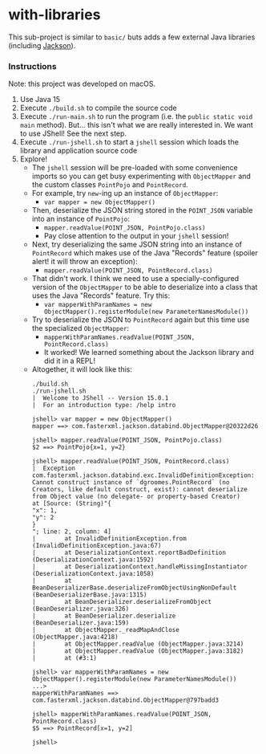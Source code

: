 # with-libraries

This sub-project is similar to `basic/` buts adds a few external Java libraries (including [Jackson](https://github.com/FasterXML/jackson)).

### Instructions

Note: this project was developed on macOS.

1. Use Java 15
1. Execute `./build.sh` to compile the source code
1. Execute `./run-main.sh` to run the program (i.e. the `public static void main` method). But... this isn't what we are
   really interested in. We want to use JShell! See the next step.   
1. Execute `./run-jshell.sh` to start a `jshell` session which loads the library and application source code
1. Explore!
    * The `jshell` session will be pre-loaded with some convenience imports so you can get busy experimenting with `ObjectMapper`
      and the custom classes `PointPojo` and `PointRecord`.
    * For example, try `new`-ing up an instance of `ObjectMapper`:
      * `var mapper = new ObjectMapper()`
    * Then, deserialize the JSON string stored in the `POINT_JSON` variable into an instance of `PointPojo`:
      * `mapper.readValue(POINT_JSON, PointPojo.class)`
      * Pay close attention to the output in your `jshell` session!
    * Next, try deserializing the same JSON string into an instance of `PointRecord` which makes use of the Java "Records"
      feature (spoiler alert! it will throw an exception):
      * `mapper.readValue(POINT_JSON, PointRecord.class)`
    * That didn't work. I think we need to use a specially-configured version of the `ObjectMapper` to be able to
      deserialize into a class that uses the Java "Records" feature. Try this:
      * `var mapperWithParamNames = new ObjectMapper().registerModule(new ParameterNamesModule())`
    * Try to deserialize the JSON to `PointRecord` again but this time use the specialized `ObjectMapper`:
      * `mapperWithParamNames.readValue(POINT_JSON, PointRecord.class)`
      * It worked! We learned something about the Jackson library and did it in a REPL!
    * Altogether, it will look like this:
      ```
      ./build.sh
      ./run-jshell.sh
      |  Welcome to JShell -- Version 15.0.1
      |  For an introduction type: /help intro
      
      jshell> var mapper = new ObjectMapper()
      mapper ==> com.fasterxml.jackson.databind.ObjectMapper@20322d26
      
      jshell> mapper.readValue(POINT_JSON, PointPojo.class)
      $2 ==> PointPojo{x=1, y=2}
      
      jshell> mapper.readValue(POINT_JSON, PointRecord.class)
      |  Exception com.fasterxml.jackson.databind.exc.InvalidDefinitionException: Cannot construct instance of `dgroomes.PointRecord` (no Creators, like default construct, exist): cannot deserialize from Object value (no delegate- or property-based Creator)
      at [Source: (String)"{
      "x": 1,
      "y": 2
      }
      "; line: 2, column: 4]
      |        at InvalidDefinitionException.from (InvalidDefinitionException.java:67)
      |        at DeserializationContext.reportBadDefinition (DeserializationContext.java:1592)
      |        at DeserializationContext.handleMissingInstantiator (DeserializationContext.java:1058)
      |        at BeanDeserializerBase.deserializeFromObjectUsingNonDefault (BeanDeserializerBase.java:1315)
      |        at BeanDeserializer.deserializeFromObject (BeanDeserializer.java:326)
      |        at BeanDeserializer.deserialize (BeanDeserializer.java:159)
      |        at ObjectMapper._readMapAndClose (ObjectMapper.java:4218)
      |        at ObjectMapper.readValue (ObjectMapper.java:3214)
      |        at ObjectMapper.readValue (ObjectMapper.java:3182)
      |        at (#3:1)
      
      jshell> var mapperWithParamNames = new ObjectMapper().registerModule(new ParameterNamesModule())
      ...>
      mapperWithParamNames ==> com.fasterxml.jackson.databind.ObjectMapper@797badd3
      
      jshell> mapperWithParamNames.readValue(POINT_JSON, PointRecord.class)
      $5 ==> PointRecord[x=1, y=2]
      
      jshell>
      ```
